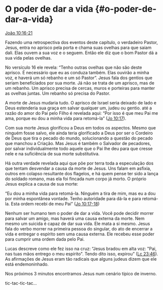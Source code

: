 # O poder de dar a vida {#o-poder-de-dar-a-vida}

[João 10:16-21](http://bibliaonline.com.br/acf/jo/10/16-21)

Fazendo uma retrospectiva dos eventos deste capítulo, o verdadeiro Pastor, Jesus, entra no aprisco pela porta e chama suas ovelhas para que saiam dali. Elas ouvem a sua voz e o seguem. Então ele diz que o bom Pastor dá a sua vida pelas ovelhas.

No versículo 16 ele revela: “Tenho outras ovelhas que não são deste aprisco. É necessário que eu as conduza também. Elas ouvirão a minha voz, e haverá um só rebanho e um só Pastor”. Jesus fala dos gentios que seriam beneficiados por sua morte. Já não se trata de um aprisco, mas de um rebanho. Um aprisco precisa de cercas, muros e porteiras para manter as ovelhas juntas. Um rebanho só precisa do Pastor.

A morte de Jesus mudaria tudo. O aprisco de Israel seria deixado de lado e Deus estenderia sua graça em salvar qualquer um, judeu ou gentio. até a razão do amor do Pai pelo Filho é revelada aqui: “Por isso é que meu Pai me ama, porque eu dou a minha vida para retomá-la” ([Jo 10:17](http://bibliaonline.com.br/acf/jo/10/17)).

Com sua morte Jesus glorificou a Deus em todos os aspectos. Mesmo que ninguém fosse salvo, ele ainda teria glorificado a Deus por ser o Cordeiro de Deus que tira o pecado do mundo, solucionando a questão do pecado que manchou a Criação. Mas Jesus é também o Salvador de pecadores, por salvar individualmente todo aquele que o Pai lhe deu para que cresse nele e na suficiência de sua morte substitutiva.

Há outra verdade revelada aqui que põe por terra toda a especulação dos que tentam desvendar a causa da morte de Jesus. Uns falam em asfixia, outros em colapso resultante dos flagelos, e há quem pense ter sido a lança do soldado romano, mas ela foi fincada num corpo já morto. O próprio Jesus explica a causa de sua morte:

“Eu dou a minha vida para retomá-la. Ninguém a tira de mim, mas eu a dou por minha espontânea vontade. Tenho autoridade para dá-la e para retomá-la. Esta ordem recebi de meu Pai” ([Jo 10:17-18](http://bibliaonline.com.br/acf/jo/10/17-18))

Nenhum ser humano tem o poder de dar a vida. Você pode decidir morrer para salvar um amigo, mas haverá uma causa externa da morte. Nem mesmo um suicida é capaz de dar sua vida. Ele mata a si mesmo. Jesus fala do verbo morrer na primeira pessoa do singular, do ato de encerrar a vida e entregar o espírito sem uma causa externa. Ele recebeu esse poder para cumprir uma ordem dada pelo Pai.

Lucas descreve como ele fez isso na cruz: “Jesus bradou em alta voz: &quot;Pai, nas tuas mãos entrego o meu espírito&quot;. Tendo dito isso, expirou” ([Lc 23:46](http://bibliaonline.com.br/acf/lc/23/46)). As afirmações de Jesus eram tão radicais que alguns judeus dizem que ele está endemoninhado.

Nos próximos 3 minutos encontramos Jesus num cenário típico de inverno.

tic-tac-tic-tac...